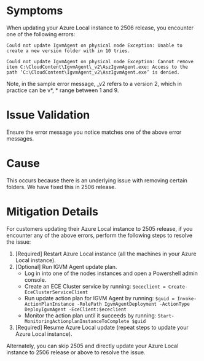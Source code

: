 # Symptoms    
When updating your Azure Local instance to 2506 release, you encounter one of the following errors:

```
Could not update IgvmAgent on physical node Exception: Unable to create a new version folder with in 10 tries.
```
```
Could not update IgvmAgent on physical node Exception: Cannot remove item C:\CloudContent\IgvmAgent\_v2\AszIgvmAgent.exe: Access to the path ‘C:\CloudContent\IgvmAgent_v2\AszIgvmAgent.exe’ is denied.
```
Note, in the sample error message, _v2 refers to a version 2, which in practice can be v*, * range between 1 and 9.

# Issue Validation
      
Ensure the error message you notice matches one of the above error messages.

# Cause
This occurs because there is an underlying issue with removing certain folders. We have fixed this in 2506 release.

# Mitigation Details

For customers updating their Azure Local instance to 2505 release, if you encounter any of the above errors, perform the following steps to resolve the issue:

1. [Required] Restart Azure Local instance (all the machines in your Azure Local instance).
2. [Optional] Run IGVM Agent update plan.
   - Log in into one of the nodes instances and open a Powershell admin console.
   - Create an ECE Cluster service by running: ```$ececlient = Create-EceClusterServiceClient```
   - Run update action plan for IGVM Agent by running: ```$guid = Invoke-ActionPlanInstance -RolePath IgvmAgentDeployment -ActionType DeployIgvmAgent -EceClient:$ececlient```
   - Monitor the action plan until it succeeds by running: ```Start-MonitoringActionplanInstanceToComplete $guid```
3. [Required] Resume Azure Local update (repeat steps to update your Azure Local instance).

Alternately, you can skip 2505 and directly update your Azure Local instance to 2506 release or above to resolve the issue.